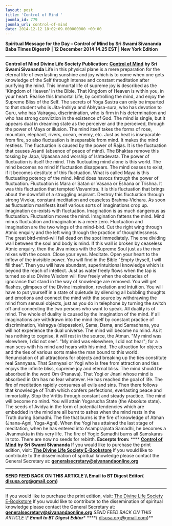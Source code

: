 ```yaml
---
layout: post
title: 'Control of Mind '
joomla_id: 779
joomla_url: control-of-mind
date: 2014-12-12 18:02:09.000000000 +00:00
---
```

**Spiritual Message for the Day – Control of Mind by Sri Swami Sivananda**
**Baba Times Digest© | 12 December 2014 14.25 EST | New York Edition**
* * *  
**Control of Mind**
**Divine Life Society Publication:** [**Control of Mind**](http://www.sivanandaonline.org/public_html/?cmd=displaysection&section_id=456&format=html) **by Sri Swami Sivananda**
Life in this physical plane is a mere preparation for the eternal life of everlasting sunshine and joy which is to come when one gets knowledge of the Self through intense and constant meditation after purifying the mind. This immortal life of supreme joy is described as the 'Kingdom of Heaven' in the Bible. That Kingdom of Heaven is within you, in your heart. Realise this Immortal Life, by controlling the mind, and enjoy the Supreme Bliss of the Self.
The secrets of Yoga Sastra can only be imparted to that student who is Jita-Indriya and Abhyasa-sura, who has devotion to Guru, who has Vairagya, discrimination, who is firm in his determination and who has strong conviction in the existence of God.
The mind is single, but it appears dual in dreaming state as the perceiver and the perceived, through the power of Maya or illusion. The mind itself takes the forms of rose, mountain, elephant, rivers, ocean, enemy, etc. Just as heat is inseparable from fire, so also fluctuation is inseparable from mind. It makes the mind restless. The fluctuation is caused by the power of Rajas. It is the fluctuation that causes Asanti (absence of peace of mind). The Bhaktas remove this tossing by Japa, Upasana and worship of Ishtadevata.
The power of fluctuation is itself the mind. This fluctuating mind alone is this world. The mind becomes no mind if fluctuation disappears. The mind ceases to exist, if it becomes destitute of this fluctuation. What is called Maya is this fluctuating potency of the mind. Mind does havocs through the power of fluctuation. Fluctuation is Mara or Satan or Vasana or Eshana or Trishna. It was this fluctuation that tempted Visvamitra. It is this fluctuation that brings about the downfall of a struggling aspirant. Destroy this fluctuation through strong Viveka, constant meditation and ceaseless Brahma-Vichara.
As soon as fluctuation manifests itself various sorts of imaginations crop up. Imagination co-exists with fluctuation. Imagination is as much dangerous as fluctuation. Fluctuation moves the mind. Imagination fattens the mind. Mind minus fluctuation and imagination is a mere zero. Fluctuation and imagination are the two wings of the mind-bird. Cut the right wing through Atmic enquiry and the left wing through the practice of thoughtlessness. The great bird-mind-will fall dead on the spot immediately.
The one dividing wall between the soul and body is mind. If this wall is broken by ceaseless Atmic enquiry, then the Jiva mixes with the Supreme Soul just as the river mixes with the ocean.
Close your eyes. Meditate. Open your heart to the inflow of the invisible power. You will find in the Bible "Empty thyself, I will fill thee". Then you will have abundant, superintuitional knowledge which is beyond the reach of intellect. Just as water freely flows when the tap is turned so also Divine Wisdom will flow freely when the obstacles of ignorance that stand in the way of knowledge are removed. You will get flashes, glimpses of the Divine inspiration, revelation and intuition. You will have to put yourself in a state of quietude by silencing all bubbling thoughts and emotions and connect the mind with the source by withdrawing the mind from sensual objects, just as you do in telephone by turning the switch off and connecting the two persons who want to speak.
All duality is of mind. The whole of duality is caused by the imagination of the mind. If all imaginations are withdrawn into the mind itself by constant practice of discrimination, Vairagya (dispassion), Sama, Dama, and Samadhana, you will not experience the dual universe. The mind will become no mind. As it has nothing to cognise, it will rest in the source, the Atman.
"My mind was elsewhere, I did not see". "My mind was elsewhere, I did not hear"; for a man sees with his mind and hears with his mind.
The attraction for objects and the ties of various sorts make the man bound to this world. Renunciation of all attractions for objects and breaking up the ties constitute real Sannyasa. That Sannyasi or Yogi who is free from attraction and ties enjoys the infinite bliss, supreme joy and eternal bliss.
The mind should be absorbed in the word Om (Pranava). That Yogi or Jnani whose mind is absorbed in Om has no fear whatever. He has reached the goal of life.
The fire of meditation rapidly consumes all evils and sins. Then there follows that knowledge of Truth which confers perfections, everlasting peace and immortality.
Stop the Vrittis through constant and steady practice. The mind will become no mind. You will attain Yogarudha State (the Absolute state). The seeds of Avidya in the form of potential tendencies which are embedded in the mind are all burnt to ashes when the mind rests in the Truth during Samadhi. The fire that burns is the fire of knowledge of Atman (Jnana-Agni, Yoga-Agni).
When the Yogi has attained the last stage of meditation, when he has entered into Asamprajnata Samadhi, he becomes a Jivanmukta in this very life.
The fire of Yogic Samadhi burns all Samskaras in toto. There are now no seeds for rebirth.
**Excerpts from:**  **** [**Control of Mind**](http://www.sivanandaonline.org/public_html/?cmd=displaysection&section_id=456&format=html) **by Sri Swami Sivananda**
If you would like to purchase the print edition, visit: **[The Divine Life Society E-Bookstore](http://www.dlshq.org/download/download.htm)**
If you would like to contribute to the dissemination of spiritual knowledge please contact the General Secretary at: [](mailto:%20%3Cscript%20type=%27text/javascript%27%3E%20%3C%21--%20var%20prefix%20=%20%27ma%27%20+%20%27il%27%20+%20%27to%27;%20var%20path%20=%20%27hr%27%20+%20%27ef%27%20+%20%27=%27;%20var%20addy57016%20=%20%27generalsecretary%27%20+%20%27@%27;%20addy57016%20=%20addy57016%20+%20%27sivanandaonline%27%20+%20%27.%27%20+%20%27org%27;%20document.write%28%27%3Ca%20%27%20+%20path%20+%20%27%5C%27%27%20+%20prefix%20+%20%27:%27%20+%20addy57016%20+%20%27%5C%27%3E%27%29;%20document.write%28addy57016%29;%20document.write%28%27%3C%5C/a%3E%27%29;%20//--%3E%5Cn%20%3C/script%3E%3Cscript%20type=%27text/javascript%27%3E%20%3C%21--%20document.write%28%27%3Cspan%20style=%5C%27display:%20none;%5C%27%3E%27%29;%20//--%3E%20%3C/script%3EThis%20email%20address%20is%20being%20protected%20from%20spambots.%20You%20need%20JavaScript%20enabled%20to%20view%20it.%20%3Cscript%20type=%27text/javascript%27%3E%20%3C%21--%20document.write%28%27%3C/%27%29;%20document.write%28%27span%3E%27%29;%20//--%3E%20%3C/script%3E?subject=Contribution%20to%20Dissemination%20of%20Spiritual%20Knowledge) **generalsecretary@sivanandaonline.org**
****
**SEND FEED BACK ON THIS ARTICLE \\\ Email to BT Digest Editor[](mailto:%20%3Cscript%20type=%27text/javascript%27%3E%20%3C%21--%20var%20prefix%20=%20%27ma%27%20+%20%27il%27%20+%20%27to%27;%20var%20path%20=%20%27hr%27%20+%20%27ef%27%20+%20%27=%27;%20var%20addy72654%20=%20%27dlsusa.org%27%20+%20%27@%27;%20addy72654%20=%20addy72654%20+%20%27gmail%27%20+%20%27.%27%20+%20%27com%27;%20document.write%28%27%3Ca%20%27%20+%20path%20+%20%27%5C%27%27%20+%20prefix%20+%20%27:%27%20+%20addy72654%20+%20%27%5C%27%3E%27%29;%20document.write%28addy72654%29;%20document.write%28%27%3C%5C/a%3E%27%29;%20//--%3E%5Cn%20%3C/script%3E%3Cscript%20type=%27text/javascript%27%3E%20%3C%21--%20document.write%28%27%3Cspan%20style=%5C%27display:%20none;%5C%27%3E%27%29;%20//--%3E%20%3C/script%3EThis%20email%20address%20is%20being%20protected%20from%20spambots.%20You%20need%20JavaScript%20enabled%20to%20view%20it.%20%3Cscript%20type=%27text/javascript%27%3E%20%3C%21--%20document.write%28%27%3C/%27%29;%20document.write%28%27span%3E%27%29;%20//--%3E%20%3C/script%3E?subject=DLS%20Posts)( [dlsusa.org@gmail.com](mailto:dlsusa.org@gmail.com))**
* * *
  
If you would like to purchase the print edition, visit: [The Divine Life Society E-Bookstore](http://www.dlshq.org/download/download.htm)
If you would like to contribute to the dissemination of spiritual knowledge please contact the General Secretary at: **[generalsecretary@sivanandaonline.org](mailto:generalsecretary@sivanandaonline.org)**
**SEND FEED BACK ON THIS ARTICLE \\\**  **Email to BT Digest Editor**** [](mailto:%20%3Cscript%20type=%27text/javascript%27%3E%20%3C%21--%20var%20prefix%20=%20%27ma%27%20+%20%27il%27%20+%20%27to%27;%20var%20path%20=%20%27hr%27%20+%20%27ef%27%20+%20%27=%27;%20var%20addy72654%20=%20%27dlsusa.org%27%20+%20%27@%27;%20addy72654%20=%20addy72654%20+%20%27gmail%27%20+%20%27.%27%20+%20%27com%27;%20document.write%28%27%3Ca%20%27%20+%20path%20+%20%27%5C%27%27%20+%20prefix%20+%20%27:%27%20+%20addy72654%20+%20%27%5C%27%3E%27%29;%20document.write%28addy72654%29;%20document.write%28%27%3C%5C/a%3E%27%29;%20//--%3E%5Cn%20%3C/script%3E%3Cscript%20type=%27text/javascript%27%3E%20%3C%21--%20document.write%28%27%3Cspan%20style=%5C%27display:%20none;%5C%27%3E%27%29;%20//--%3E%20%3C/script%3EThis%20email%20address%20is%20being%20protected%20from%20spambots.%20You%20need%20JavaScript%20enabled%20to%20view%20it.%20%3Cscript%20type=%27text/javascript%27%3E%20%3C%21--%20document.write%28%27%3C/%27%29;%20document.write%28%27span%3E%27%29;%20//--%3E%20%3C/script%3E?subject=DLS%20Posts)****( [dlsusa.org@gmail.com](mailto:dlsusa.org@gmail.com))**  
